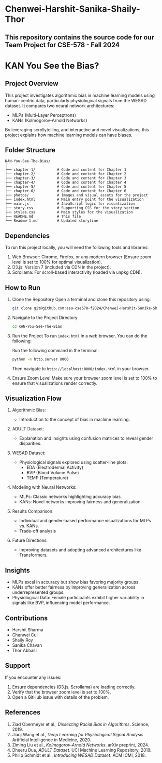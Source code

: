 # Chenwei-Harshit-Sanika-Shaily-Thor
## This repository contains the source code for our Team Project for CSE-578 - Fall 2024



# KAN You See the Bias?

## Project Overview
This project investigates algorithmic bias in machine learning models using human-centric data, particularly physiological signals from the WESAD dataset. It compares two neural network architectures:  
- MLPs (Multi-Layer Perceptrons)  
- KANs (Kolmogorov-Arnold Networks)  

By leveraging scrollytelling, and interactive and novel visualizations, this project explains how machine learning models can have biases.

## Folder Structure

```
KAN-You-See-The-Bias/
│
├── chapter-1/          # Code and content for Chapter 1
├── chapter-2/          # Code and content for Chapter 2
├── chapter-3/          # Code and content for Chapter 3
├── chapter-4/          # Code and content for Chapter 4
├── chapter-5/          # Code and content for Chapter 5
├── chapter-6/          # Code and content for Chapter 6
├── photos/             # Images and visual assets for the project
├── index.html          # Main entry point for the visualization
├── main.js             # JavaScript logic for visualization
├── story.css           # Supporting CSS for the story section
├── styles.css          # Main styles for the visualization
├── README.md           # This file
└── Readme-1.md         # Updated storyline
```

## Dependencies
To run this project locally, you will need the following tools and libraries:
1. Web Browser: Chrome, Firefox, or any modern browser (Ensure zoom level is set to 100% for optimal visualization).
2. D3.js: Version 7 (included via CDN in the project).
3. Scrollama: For scroll-based interactivity (loaded via unpkg CDN).

## How to Run

1. Clone the Repository
   Open a terminal and clone this repository using:
   ```bash
   git clone git@github.com:asu-cse578-f2024/Chenwei-Harshit-Sanika-Shaily-Thor.git
   ```

2. Navigate to the Project Directory
   ```bash
   cd KAN-You-See-The-Bias
   ```

3. Run the Project
   To run `index.html` in a web browser. You can do the following:

   Run the following command in the terminal:
   ```bash
   python -m http.server 8000
   ```
   Then navigate to `http://localhost:8000/index.html` in your browser.

4. Ensure Zoom Level
   Make sure your browser zoom level is set to 100% to ensure that visualizations render correctly.

## Visualization Flow  
1. Algorithmic Bias:  
   - Introduction to the concept of bias in machine learning.  

2. ADULT Dataset:  
   - Explanation and insights using confusion matrices to reveal gender disparities.

3. WESAD Dataset:  
   - Physiological signals explored using scatter-line plots:  
     - EDA (Electrodermal Activity)  
     - BVP (Blood Volume Pulse)  
     - TEMP (Temperature)  

4. Modeling with Neural Networks:  
   - MLPs: Classic networks highlighting accuracy bias.  
   - KANs: Novel networks improving fairness and generalization.

5. Results Comparison:  
   - Individual and gender-based performance visualizations for MLPs vs. KANs.  
   - Trade-off analysis

6. Future Directions:  
   - Improving datasets and adopting advanced architectures like Transformers.



## Insights  
- MLPs excel in accuracy but show bias favoring majority groups.  
- KANs offer better fairness by improving generalization across underrepresented groups.  
- Physiological Data: Female participants exhibit higher variability in signals like BVP, influencing model performance.  


## Contributions  
- Harshit Sharma  
- Chenwei Cui  
- Shaily Roy  
- Sanika Chavan  
- Thor Abbasi  

## Support
If you encounter any issues:
1. Ensure dependencies (D3.js, Scrollama) are loading correctly.
2. Verify that the browser zoom level is set to 100%.
3. Open a GitHub issue with details of the problem.



## References  
1. Ziad Obermeyer et al., *Dissecting Racial Bias in Algorithms*. Science, 2019.  
2. Jiaqi Wang et al., *Deep Learning for Physiological Signal Analysis*. Artificial Intelligence in Medicine, 2020.  
3. Ziming Liu et al., *Kolmogorov-Arnold Networks*. arXiv preprint, 2024.  
4. Dheeru Dua, *ADULT Dataset*. UCI Machine Learning Repository, 2019.  
5. Philip Schmidt et al., *Introducing WESAD Dataset*. ACM ICMI, 2018.  
